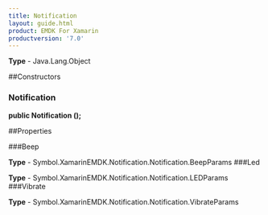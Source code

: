 ```yaml
---
title: Notification
layout: guide.html 
product: EMDK For Xamarin 
productversion: '7.0' 
---
```


    

**Type** - Java.Lang.Object

##Constructors
### Notification 
**public Notification ();**

##Properties

###Beep

        

**Type** - Symbol.XamarinEMDK.Notification.Notification.BeepParams
###Led

        

**Type** - Symbol.XamarinEMDK.Notification.Notification.LEDParams
###Vibrate

        

**Type** - Symbol.XamarinEMDK.Notification.Notification.VibrateParams


